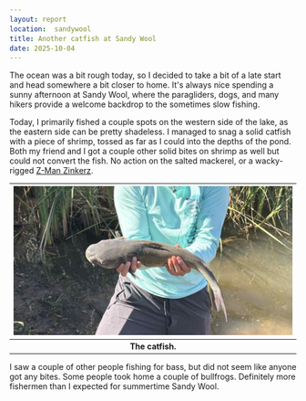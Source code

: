 ```yaml
---
layout: report
location:  sandywool
title: Another catfish at Sandy Wool
date: 2025-10-04
---
```


The ocean was a bit rough today, so I decided to take a bit of a late start and head somewhere a bit closer to home. It's always nice spending a sunny afternoon at Sandy Wool, where the paragliders, dogs, and many hikers provide a welcome backdrop to the sometimes slow fishing.

Today, I primarily fished a couple spots on the western side of the lake, as the eastern side can be pretty shadeless. I managed to snag a solid catfish with a piece of shrimp, tossed as far as I could into the depths of the pond. Both my friend and I got a couple other solid bites on shrimp as well but could not convert the fish. No action on the salted mackerel, or a wacky-rigged <a href="https://amzn.to/3VSa6FB" target="_blank">Z-Man Zinkerz</a>.

<table>
    <tr>
        <th><img src="/assets/reports/10_04_25_sandywool.jpg" /></th>
    </tr>
    <tr>
        <th>The catfish.</th>
    </tr>
</table>

I saw a couple of other people fishing for bass, but did not seem like anyone got any bites. Some people took home a couple of bullfrogs. Definitely more fishermen than I expected for summertime Sandy Wool.

